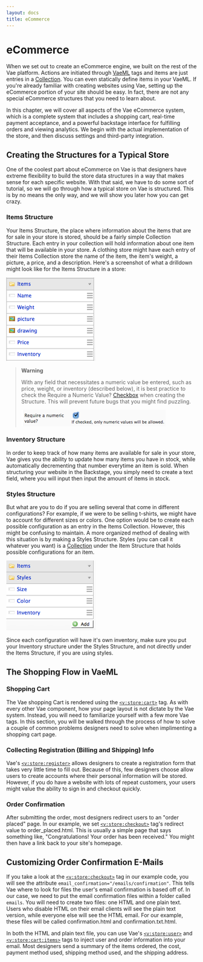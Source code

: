 ```yaml
---
layout: docs
title: eCommerce
---
```


# eCommerce

When we set out to create an eCommerce engine, we built on the rest of
the Vae platform. Actions are initiated through [VaeML](#vaeml) tags and
items are just entries in a [Collection](#structure.collection). You can
even statically define items in your VaeML. If you're already familiar
with creating websites using Vae, setting up the eCommerce portion of
your site should be easy. In fact, there are not any special eCommerce
structures that you need to learn about.

In this chapter, we will cover all aspects of the Vae eCommerce system,
which is a complete system that includes a shopping cart, real-time
payment acceptance, and a powerful backstage interface for fulfilling
orders and viewing analytics. We begin with the actual implementation of
the store, and then discuss settings and third-party integration.

## Creating the Structures for a Typical Store

One of the coolest part about eCommerce on Vae is that designers have
extreme flexibility to build the store data structures in a way that
makes sense for each specific website. With that said, we have to do
some sort of tutorial, so we will go through how a typical store on Vae
is structured. This is by no means the only way, and we will show you
later how you can get crazy.

### Items Structure

Your Items Structure, the place where information about the items that
are for sale in your store is stored, should be a fairly simple
Collection Structure. Each entry in your collection will hold
information about one item that will be available in your store. A
clothing store might have each entry of their Items Collection store the
name of the item, the item's weight, a picture, a price, and a
description. Here's a screenshot of what a drilldown might look like for
the Items Structure in a store:

![](/images/screenshots/ecommerce/items_structure.png)

> **Warning**
>
> With any field that necessitates a numeric value be entered, such as
> price, weight, or inventory (described below), it is best practice to
> check the Require a Numeric Value? [Checkbox](#structure.checkbox)
> when creating the Structure. This will prevent future bugs that you
> might find puzzling.
>
> ![](/images/screenshots/ecommerce/require_numeric_check.png)

### Inventory Structure

In order to keep track of how many items are available for sale in your
store, Vae gives you the ability to update how many items you have in
stock, while automatically decrementing that number everytime an item is
sold. When structuring your website in the Backstage, you simply need to
create a text field, where you will input then input the amount of items
in stock.

### Styles Structure

But what are you to do if you are selling several that come in different
configurations? For example, if we were to be selling t-shirts, we might
have to account for different sizes or colors. One option would be to
create each possible configuration as an entry in the Items Collection.
However, this might be confusing to maintain. A more organized method of
dealing with this situation is by making a Styles Structure. Styles (you
can call it whatever you want) is a [Collection](#structure.collection)
under the Item Structure that holds possible configurations for an item.

![](/images/screenshots/ecommerce/styles.png)

Since each configuration will have it's own inventory, make sure you put
your Inventory structure under the Styles Structure, and not directly
under the Items Structure, if you are using styles.

## The Shopping Flow in VaeML

### Shopping Cart

The Vae shopping Cart is rendered using the
[`<v:store:cart>`](#v_store_cart) tag. As with every other Vae
component, how your page layout is not dictate by the Vae system.
Instead, you will need to familiarize yourself with a few more Vae tags.
In this section, you will be walked through the process of how to solve
a couple of common problems designers need to solve when implimenting a
shopping cart page.

### Collecting Registration (Billing and Shipping) Info

Vae's [`<v:store:register>`](#v_store_register) allows designers to
create a registration form that takes very little time to fill out.
Because of this, few designers choose allow users to create accounts
where their personal information will be stored. However, if you do have
a website with lots of repeat customers, your users might value the
ability to sign in and checkout quickly.

### Order Confirmation

After submitting the order, most designers redirect users to an "order
placed" page. In our example, we set
[`<v:store:checkout>`](#v_store_checkout) tag's redirect value to
order\_placed.html. This is usually a simple page that says something
like, "Congratulations! Your order has been received." You might then
have a link back to your site's homepage.

## Customizing Order Confirmation E-Mails

If you take a look at the [`<v:store:checkout>`](#v_store_checkout) tag
in our example code, you will see the attribute
`email_confirmation="/emails/confirmation"`. This tells Vae where to
look for files the user's email confirmation is based off of. In our
case, we need to put the email confirmation files within a folder called
`emails`. You will need to create two files: one HTML and one plain
text. Users who disable HTML on their email clients will see the plain
text version, while everyone else will see the HTML email. For our
example, these files will be called confirmation.html and
confirmation.txt.html.

In both the HTML and plain text file, you can use Vae's
[`<v:store:user>`](#v_store_user) and
[`<v:store:cart:items>`](#v_store_cart_items) tags to inject user and
order information into your email. Most designers send a summary of the
items ordered, the cost, payment method used, shipping method used, and
the shipping address.
